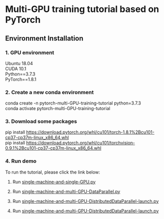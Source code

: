 # Multi-GPU training tutorial based on PyTorch

## Environment Installation

### 1. GPU environment
Ubuntu 18.04 \
CUDA 10.1 \
Python==3.7.3 \
PyTorch==1.8.1

### 2. Create a new conda environment
conda create -n pytorch-multi-GPU-training-tutorial python=3.7.3\
conda activate pytorch-multi-GPU-training-tutorial

### 3. Download some packages
pip install https://download.pytorch.org/whl/cu101/torch-1.8.1%2Bcu101-cp37-cp37m-linux_x86_64.whl \
pip install https://download.pytorch.org/whl/cu101/torchvision-0.9.1%2Bcu101-cp37-cp37m-linux_x86_64.whl

### 4. Run demo

To run the tutorial, please click the link below:

1. Run [single-machine-and-single-GPU.py](https://github.com/HongxinXiang/pytorch-multi-GPU-training-tutorial/blob/master/RUN.md#run-with-single-machine-and-multi-gpu-dataparallelpy)

2. Run [single-machine-and-multi-GPU-DataParallel.py](https://github.com/HongxinXiang/pytorch-multi-GPU-training-tutorial/blob/master/RUN.md#run-with-single-machine-and-single-gpupy)

3. Run [single-machine-and-multi-GPU-DistributedDataParallel-launch.py](https://github.com/HongxinXiang/pytorch-multi-GPU-training-tutorial/blob/master/RUN.md#run-with-single-machine-and-multi-gpu-distributeddataparallel-launchpy)

4. Run [single-machine-and-multi-GPU-DistributedDataParallel-launch.py](https://github.com/HongxinXiang/pytorch-multi-GPU-training-tutorial/blob/master/RUN.md#run-with-single-machine-and-multi-gpu-distributeddataparallel-mppy)
